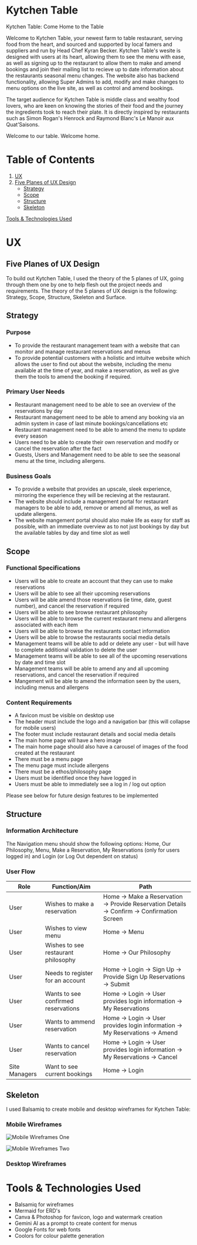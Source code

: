 # Kytchen Table

Kytchen Table: Come Home to the Table

Welcome to Kytchen Table, your newest farm to table restaurant, serving food from the heart, and sourced and supported by local famers and suppliers and run by Head Chef Kyran Becker. Kytchen Table's wesite is designed with users at its heart, allowing them to see the menu with ease, as well as signing up to the restaurant to allow them to make and amend bookings and join their mailing list to recieve up to date information about the restaurants seasonal menu changes. The website also has backend functionality, allowing Super Admins to add, modify and make changes to menu options on the live site, as well as control and amend bookings. 

The target audience for Kytchen Table is middle class and wealthy food lovers, who are keen on knowing the stories of their food and the journey the ingredients took to reach their plate. It is directly inspired by restaurants such as Simon Rogan's Henrock and Raymond Blanc's Le Manoir aux Quat’Saisons.

Welcome to our table. Welcome home.

# Table of Contents 
1. [UX](#ux)
2. [Five Planes of UX Design](#five-planes-of-ux-design)
    * [Strategy](#strategy)
    * [Scope](#scope)
    * [Structure](#structure)
    * [Skeleton](#skeleton)

[Tools & Technologies Used](#tools--technologies-used)

# UX
## Five Planes of UX Design
To build out Kytchen Table, I used the theory of the 5 planes of UX, going through them one by one to help flesh out the project needs and requirements. The theory of the 5 planes of UX design is the following: Strategy, Scope, Structure, Skeleton and Surface.

## Strategy
### Purpose
* To provide the restaurant management team with a website that can monitor and manage restaurant reservations and menus
* To provide potential customers with a holistic and intuitve website which allows the user to find out about the website, including the menu available at the time of year, and make a reservation, as well as give them the tools to amend the booking if required.

### Primary User Needs
* Restaurant management need to be able to see an overview of the reservations by day
* Restaurant management need to be able to amend any booking via an admin system in case of last minute bookings/cancellations etc
* Restaurant management need to be able to amend the menu to update every season
* Users need to be able to create their own reservation and modify or cancel the reservation after the fact
* Guests, Users and Management need to be able to see the seasonal menu at the time, including allergens. 

### Business Goals
* To provide a website that provides an upscale, sleek experience, mirroring the experience they will be recieving at the restaurant.
* The website should include a management portal for restaurant managers to be able to add, remove or amend all menus, as well as update allergens. 
* The website mangement portal should also make life as easy for staff as possible, with an immediate overview as to not just bookings by day but the available tables by day and time slot as well

## Scope
### Functional Specifications
* Users will be able to create an account that they can use to make reservations
* Users will be able to see all their upcoming reservations
* Users will be able amend those reservations (ie time, date, guest number), and cancel the reservation if required
* Users will be able to see browse restaurant philosophy
* Users will be able to browse the current restaurant menu and allergens associated with each item
* Users will be able to browse the restaurants contact information
* Users will be able to browse the restaurants social media details
* Management teams will be able to add or delete any user - but will have to complete additional validation to delete the user
* Management teams will be able to see all of the upcoming reservations by date and time slot
* Management teams will be able to amend any and all upcoming reservations, and cancel the reservation if required
* Mangement will be able to amend the information seen by the users, including menus and allergens

### Content Requirements
* A favicon must be visible on desktop use
* The header must include the logo and a navigation bar (this will collapse for mobile users)
* The footer must include restaurant details and social media details
* The main home page will have a hero image
* The main home page should also have a carousel of images of the food created at the restaurant
* There must be a menu page
* The menu page must include allergens
* There must be a ethos/philosophy page
* Users must be identified once they have logged in 
* Users must be able to immediately see a log in / log out option

Please see below for future design features to be implemented

## Structure
### Information Architecture
The Navigation menu should show the following options: Home, Our Philosophy, Menu, Make a Reservation, My Reservations (only for users logged in) and Login (or Log Out dependent on status)

### User Flow
Role | Function/Aim | Path
--- | --- | ---
User | Wishes to make a reservation | Home -> Make a Reservation -> Provide Reservation Details -> Confirm -> Confirmation Screen
User | Wishes to view menu | Home -> Menu
User | Wishes to see restaurant philosophy | Home -> Our Philosophy
User | Needs to register for an account | Home -> Login -> Sign Up -> Provide Sign Up Reservations -> Submit
User | Wants to see confirmed reservations | Home -> Login -> User provides login information -> My Reservations
User | Wants to ammend reservation | Home -> Login -> User provides login information -> My Reservations -> Amend
User | Wants to cancel reservation | Home -> Login -> User provides login information -> My Reservations -> Cancel
Site Managers | Want to see current bookings | Home -> Login

## Skeleton
I used Balsamiq to create mobile and desktop wireframes for Kytchen Table:

### Mobile Wireframes
![Mobile Wireframes One](https://github.com/foster95/kytchentable/blob/main/static/images/readme/mobile-wireframes-set-one.png)

![Mobile Wireframes Two](https://github.com/foster95/kytchentable/blob/main/static/images/readme/mobile-wireframes-set-two.png)

### Desktop Wireframes




# Tools & Technologies Used
* Balsamiq for wireframes
* Mermaid for ERD's
* Canva & Photoshop for favicon, logo and watermark creation
* Gemini AI as a prompt to create content for menus
* Google Fonts for web fonts
* Coolors for colour palette generation